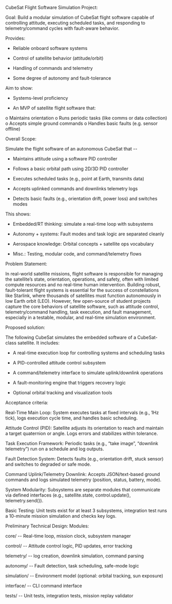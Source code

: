 CubeSat Flight Software Simulation Project:

Goal: Build a modular simulation of CubeSat flight software capable of controlling attitude, executing scheduled tasks, and responding to telemetry/command cycles with fault-aware behavior.

Provides:

-	Reliable onboard software systems
  
-	Control of satellite behavior (attitude/orbit)
  
-	Handling of commands and telemetry
  
-	Some degree of autonomy and fault-tolerance

Aim to show:

-	Systems-level proficiency
  
-	An MVP of satellite flight software that:
  
o	Maintains orientation
o	Runs periodic tasks (like comms or data collection)
o	Accepts simple ground commands
o	Handles basic faults (e.g. sensor offline)

Overall Scope:

Simulate the flight software of an autonomous CubeSat that -- 

-	Maintains attitude using a software PID controller
  
-	Follows a basic orbital path using 2D/3D PID controller
  
-	Executes scheduled tasks (e.g., point at Earth, transmits data)
  
-	Accepts uplinked commands and downlinks telemetry logs
  
-	Detects basic faults (e.g., orientation drift, power loss) and switches modes

This shows:

-	Embedded/RT thinking: simulate a real-time loop with subsystems
  
-	Autonomy + systems: Fault modes and task logic are separated cleanly
  
-	Aerospace knowledge: Orbital concepts + satellite ops vocabulary
  
-	Misc.: Testing, modular code, and command/telemetry flows

Problem Statement:

In real-world satellite missions, flight software is responsible for managing the satellite’s state, orientation, operations, and safety, often with limited compute resources and no real-time human intervention. Building robust, fault-tolerant flight systems is essential for the success of constellations like Starlink, where thousands of satellites must function autonomously in low Earth orbit (LEO).
However, few open-source of student projects capture the core behaviors of satellite software, such as attitude control, telemetry/command handling, task execution, and fault management, especially in a testable, modular, and real-time simulation environment.

Proposed solution:

The following CubeSat simulates the embedded software of a CubeSat-class satellite. It includes:

-	A real-time execution loop for controlling systems and scheduling tasks
  
-	A PID-controlled attitude control subsystem
  
-	A command/telemetry interface to simulate uplink/downlink operations
  
-	A fault-monitoring engine that triggers recovery logic
  
-	Optional orbital tracking and visualization tools

Acceptance criteria:

Real-Time Main Loop: System executes tasks at fixed intervals (e.g., 1Hz tick), logs execution cycle time, and handles basic scheduling.

Attitude Control (PID): Satellite adjusts its orientation to reach and maintain a target quaternion or angle. Logs errors and stabilizes within tolerance.

Task Execution Framework: Periodic tasks (e.g., “take image”, “downlink telemetry”) run on a schedule and log outputs.

Fault Detection System: Detects faults (e.g., orientation drift, stuck sensor) and switches to degraded or safe mode.

Command Uplink/Telemetry Downlink: Accepts JSON/text-based ground commands and logs simulated telemetry (position, status, battery, mode).

System Modularity: Subsystems are separate modules that communicate via defined interfaces (e.g., satellite.state, control.update(), telemetry.send()).

Basic Testing: Unit tests exist for at least 3 subsystems, integration test runs a 10-minute mission simulation and checks key logs.

Preliminary Technical Design:
Modules:

core/ -- Real-time loop, mission clock, subsystem manager

control/ -- Attitude control logic, PID updates, error tracking

telemetry/ -- log creation, downlink simulation, command parsing

autonomy/ -- Fault detection, task scheduling, safe-mode logic

simulation/ -- Environment model (optional: orbital tracking, sun exposure)

interface/ -- CLI command interface

tests/ -- Unit tests, integration tests, mission replay validator
